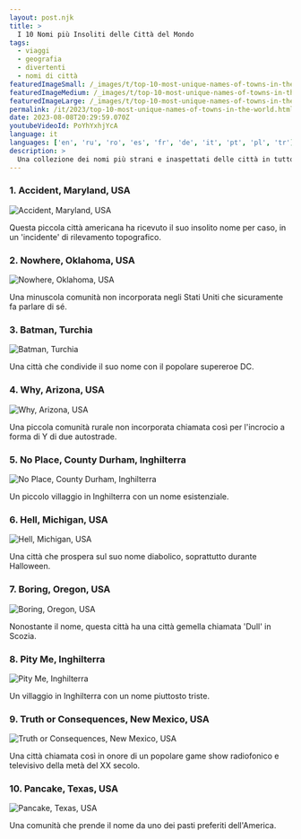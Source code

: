 ```yaml
---
layout: post.njk
title: >
  I 10 Nomi più Insoliti delle Città del Mondo
tags:
  - viaggi
  - geografia
  - divertenti
  - nomi di città
featuredImageSmall: /_images/t/top-10-most-unique-names-of-towns-in-the-world-cover-it-small.webp
featuredImageMedium: /_images/t/top-10-most-unique-names-of-towns-in-the-world-cover-it-medium.webp
featuredImageLarge: /_images/t/top-10-most-unique-names-of-towns-in-the-world-cover-it-large.webp
permalink: /it/2023/top-10-most-unique-names-of-towns-in-the-world.html
date: 2023-08-08T20:29:59.070Z
youtubeVideoId: PoYhYxhjYcA
language: it
languages: ['en', 'ru', 'ro', 'es', 'fr', 'de', 'it', 'pt', 'pl', 'tr']
description: >
  Una collezione dei nomi più strani e inaspettati delle città in tutto il mondo.
---
```


### 1. Accident, Maryland, USA

![Accident, Maryland, USA](/_images/2/20b92b0d6156e08a82074d0730193277-medium.webp)

Questa piccola città americana ha ricevuto il suo insolito nome per caso, in un 'incidente' di rilevamento topografico.

### 2. Nowhere, Oklahoma, USA

![Nowhere, Oklahoma, USA](/_images/a/ad640bda12314d697ab3affa72bc4477-medium.webp)

Una minuscola comunità non incorporata negli Stati Uniti che sicuramente fa parlare di sé.

### 3. Batman, Turchia

![Batman, Turchia](/_images/9/917d9fb3e8e58d19e1c8ca8a329ba684-medium.webp)

Una città che condivide il suo nome con il popolare supereroe DC.

### 4. Why, Arizona, USA

![Why, Arizona, USA](/_images/9/9e0979e11c3cd511eed2f8f91c417351-medium.webp)

Una piccola comunità rurale non incorporata chiamata così per l'incrocio a forma di Y di due autostrade.

### 5. No Place, County Durham, Inghilterra

![No Place, County Durham, Inghilterra](/_images/b/b282af715e48041d2e1b983a996761e5-medium.webp)

Un piccolo villaggio in Inghilterra con un nome esistenziale.

### 6. Hell, Michigan, USA

![Hell, Michigan, USA](/_images/6/6f8ea00c6d78c8726776f343a737aec2-medium.webp)

Una città che prospera sul suo nome diabolico, soprattutto durante Halloween.

### 7. Boring, Oregon, USA

![Boring, Oregon, USA](/_images/8/836f8e5221d18b44f5f79747782e2196-medium.webp)

Nonostante il nome, questa città ha una città gemella chiamata 'Dull' in Scozia.

### 8. Pity Me, Inghilterra

![Pity Me, Inghilterra](/_images/d/d45d0ba55c129d05dabc2bfcde5dfcd8-medium.webp)

Un villaggio in Inghilterra con un nome piuttosto triste.

### 9. Truth or Consequences, New Mexico, USA

![Truth or Consequences, New Mexico, USA](/_images/7/7b268ff002fe9e3fc41709c455fa8b68-medium.webp)

Una città chiamata così in onore di un popolare game show radiofonico e televisivo della metà del XX secolo.

### 10. Pancake, Texas, USA

![Pancake, Texas, USA](/_images/4/44a73c183960ee937c427dc610822dab-medium.webp)

Una comunità che prende il nome da uno dei pasti preferiti dell'America.

